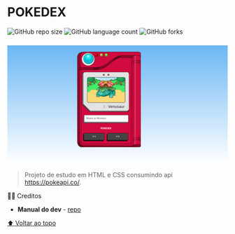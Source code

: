 # POKEDEX

<!---Esses são exemplos. Veja https://shields.io para outras pessoas ou para personalizar este conjunto de escudos. Você pode querer incluir dependências, status do projeto e informações de licença aqui--->

![GitHub repo size](https://img.shields.io/github/repo-size/slashxu/README-template?style=for-the-badge)
![GitHub language count](https://img.shields.io/github/languages/count/slashxu/README-template?style=for-the-badge)
![GitHub forks](https://img.shields.io/github/forks/slashxu/README-template?style=for-the-badge)

<h3 align="center">
<img src="./screenshots/01.PNG?raw=true" alt="img01"/>
</h3>

> Projeto de estudo em HTML e CSS consumindo api https://pokeapi.co/.



🙋‍♂️ Creditos

- **Manual do dev** - [repo](https://github.com/manualdodev/pokedex)

[⬆ Voltar ao topo](#POKEDEX)<br>
